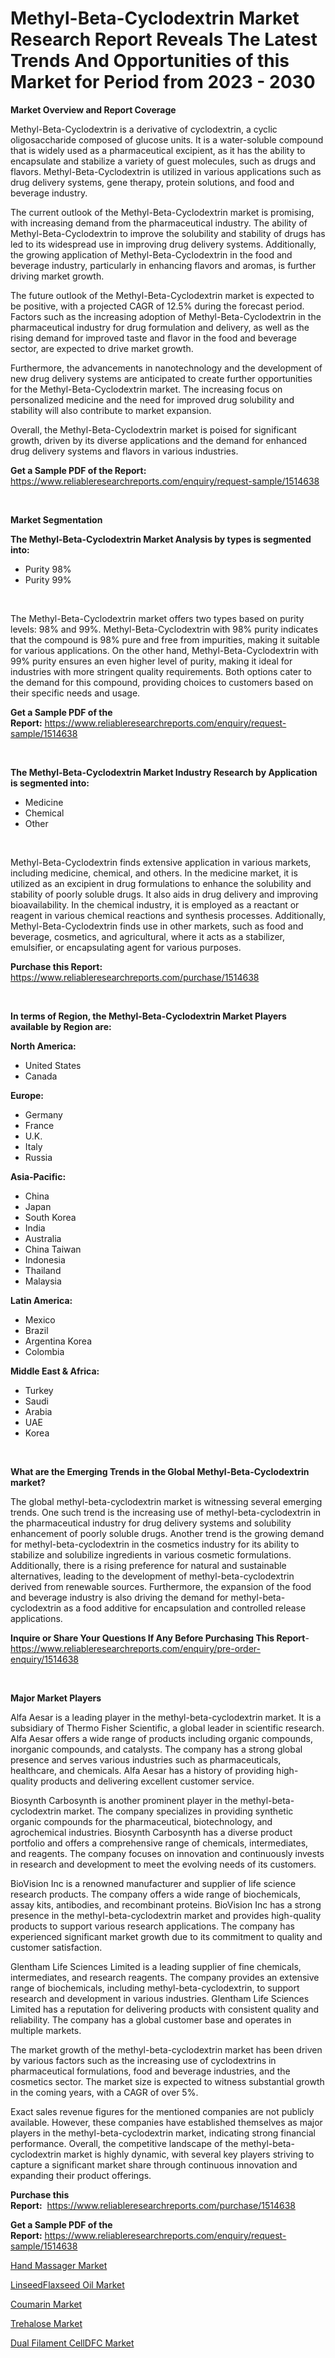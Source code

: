 <p><h1>Methyl-Beta-Cyclodextrin Market Research Report Reveals The Latest Trends And Opportunities of this Market for Period from 2023 - 2030</h1></p><p><strong>Market Overview and Report Coverage</strong></p>
<p><p>Methyl-Beta-Cyclodextrin is a derivative of cyclodextrin, a cyclic oligosaccharide composed of glucose units. It is a water-soluble compound that is widely used as a pharmaceutical excipient, as it has the ability to encapsulate and stabilize a variety of guest molecules, such as drugs and flavors. Methyl-Beta-Cyclodextrin is utilized in various applications such as drug delivery systems, gene therapy, protein solutions, and food and beverage industry.</p><p>The current outlook of the Methyl-Beta-Cyclodextrin market is promising, with increasing demand from the pharmaceutical industry. The ability of Methyl-Beta-Cyclodextrin to improve the solubility and stability of drugs has led to its widespread use in improving drug delivery systems. Additionally, the growing application of Methyl-Beta-Cyclodextrin in the food and beverage industry, particularly in enhancing flavors and aromas, is further driving market growth.</p><p>The future outlook of the Methyl-Beta-Cyclodextrin market is expected to be positive, with a projected CAGR of 12.5% during the forecast period. Factors such as the increasing adoption of Methyl-Beta-Cyclodextrin in the pharmaceutical industry for drug formulation and delivery, as well as the rising demand for improved taste and flavor in the food and beverage sector, are expected to drive market growth.</p><p>Furthermore, the advancements in nanotechnology and the development of new drug delivery systems are anticipated to create further opportunities for the Methyl-Beta-Cyclodextrin market. The increasing focus on personalized medicine and the need for improved drug solubility and stability will also contribute to market expansion.</p><p>Overall, the Methyl-Beta-Cyclodextrin market is poised for significant growth, driven by its diverse applications and the demand for enhanced drug delivery systems and flavors in various industries.</p></p>
<p><strong>Get a Sample PDF of the Report:</strong> <a href="https://www.reliableresearchreports.com/enquiry/request-sample/1514638">https://www.reliableresearchreports.com/enquiry/request-sample/1514638</a></p>
<p>&nbsp;</p>
<p><strong>Market Segmentation</strong></p>
<p><strong>The Methyl-Beta-Cyclodextrin Market Analysis by types is segmented into:</strong></p>
<p><ul><li>Purity 98%</li><li>Purity 99%</li></ul></p>
<p>&nbsp;</p>
<p><p>The Methyl-Beta-Cyclodextrin market offers two types based on purity levels: 98% and 99%. Methyl-Beta-Cyclodextrin with 98% purity indicates that the compound is 98% pure and free from impurities, making it suitable for various applications. On the other hand, Methyl-Beta-Cyclodextrin with 99% purity ensures an even higher level of purity, making it ideal for industries with more stringent quality requirements. Both options cater to the demand for this compound, providing choices to customers based on their specific needs and usage.</p></p>
<p><strong>Get a Sample PDF of the Report:</strong>&nbsp;<a href="https://www.reliableresearchreports.com/enquiry/request-sample/1514638">https://www.reliableresearchreports.com/enquiry/request-sample/1514638</a></p>
<p>&nbsp;</p>
<p><strong>The Methyl-Beta-Cyclodextrin Market Industry Research by Application is segmented into:</strong></p>
<p><ul><li>Medicine</li><li>Chemical</li><li>Other</li></ul></p>
<p>&nbsp;</p>
<p><p>Methyl-Beta-Cyclodextrin finds extensive application in various markets, including medicine, chemical, and others. In the medicine market, it is utilized as an excipient in drug formulations to enhance the solubility and stability of poorly soluble drugs. It also aids in drug delivery and improving bioavailability. In the chemical industry, it is employed as a reactant or reagent in various chemical reactions and synthesis processes. Additionally, Methyl-Beta-Cyclodextrin finds use in other markets, such as food and beverage, cosmetics, and agricultural, where it acts as a stabilizer, emulsifier, or encapsulating agent for various purposes.</p></p>
<p><strong>Purchase this Report:</strong>&nbsp; <a href="https://www.reliableresearchreports.com/purchase/1514638">https://www.reliableresearchreports.com/purchase/1514638</a></p>
<p>&nbsp;</p>
<p><strong>In terms of Region, the Methyl-Beta-Cyclodextrin Market Players available by Region are:</strong></p>
<p>
    <p> <strong> North America: </strong>
        <ul>
            <li>United States</li>
            <li>Canada</li>
        </ul>
        </p> 
    <p> <strong> Europe: </strong>
        <ul>
            <li>Germany</li>
            <li>France</li>
            <li>U.K.</li>
            <li>Italy</li>
            <li>Russia</li>
        </ul>
        </p> 
    <p> <strong> Asia-Pacific: </strong>
        <ul>
            <li>China</li>
            <li>Japan</li>
            <li>South Korea</li>
            <li>India</li>
            <li>Australia</li>
            <li>China Taiwan</li>
            <li>Indonesia</li>
            <li>Thailand</li>
            <li>Malaysia</li>
        </ul>
        </p> 
    <p> <strong> Latin America: </strong>
        <ul>
            <li>Mexico</li>
            <li>Brazil</li>
            <li>Argentina Korea</li>
            <li>Colombia</li>
        </ul>
        </p> 
    <p> <strong> Middle East & Africa: </strong>
        <ul>
            <li>Turkey</li>
            <li>Saudi</li>
            <li>Arabia</li>
            <li>UAE</li>
            <li>Korea</li>
        </ul>
    </p>
    </p>
<p>&nbsp;</p>
<p><strong>What are the Emerging Trends in the Global Methyl-Beta-Cyclodextrin market?</strong></p>
<p><p>The global methyl-beta-cyclodextrin market is witnessing several emerging trends. One such trend is the increasing use of methyl-beta-cyclodextrin in the pharmaceutical industry for drug delivery systems and solubility enhancement of poorly soluble drugs. Another trend is the growing demand for methyl-beta-cyclodextrin in the cosmetics industry for its ability to stabilize and solubilize ingredients in various cosmetic formulations. Additionally, there is a rising preference for natural and sustainable alternatives, leading to the development of methyl-beta-cyclodextrin derived from renewable sources. Furthermore, the expansion of the food and beverage industry is also driving the demand for methyl-beta-cyclodextrin as a food additive for encapsulation and controlled release applications.</p></p>
<p><strong>Inquire or Share Your Questions If Any Before Purchasing This Report</strong>- <a href="https://www.reliableresearchreports.com/enquiry/pre-order-enquiry/1514638">https://www.reliableresearchreports.com/enquiry/pre-order-enquiry/1514638</a></p>
<p>&nbsp;</p>
<p><strong>Major Market Players</strong></p>
<p><p>Alfa Aesar is a leading player in the methyl-beta-cyclodextrin market. It is a subsidiary of Thermo Fisher Scientific, a global leader in scientific research. Alfa Aesar offers a wide range of products including organic compounds, inorganic compounds, and catalysts. The company has a strong global presence and serves various industries such as pharmaceuticals, healthcare, and chemicals. Alfa Aesar has a history of providing high-quality products and delivering excellent customer service. </p><p>Biosynth Carbosynth is another prominent player in the methyl-beta-cyclodextrin market. The company specializes in providing synthetic organic compounds for the pharmaceutical, biotechnology, and agrochemical industries. Biosynth Carbosynth has a diverse product portfolio and offers a comprehensive range of chemicals, intermediates, and reagents. The company focuses on innovation and continuously invests in research and development to meet the evolving needs of its customers. </p><p>BioVision Inc is a renowned manufacturer and supplier of life science research products. The company offers a wide range of biochemicals, assay kits, antibodies, and recombinant proteins. BioVision Inc has a strong presence in the methyl-beta-cyclodextrin market and provides high-quality products to support various research applications. The company has experienced significant market growth due to its commitment to quality and customer satisfaction. </p><p>Glentham Life Sciences Limited is a leading supplier of fine chemicals, intermediates, and research reagents. The company provides an extensive range of biochemicals, including methyl-beta-cyclodextrin, to support research and development in various industries. Glentham Life Sciences Limited has a reputation for delivering products with consistent quality and reliability. The company has a global customer base and operates in multiple markets. </p><p>The market growth of the methyl-beta-cyclodextrin market has been driven by various factors such as the increasing use of cyclodextrins in pharmaceutical formulations, food and beverage industries, and the cosmetics sector. The market size is expected to witness substantial growth in the coming years, with a CAGR of over 5%. </p><p>Exact sales revenue figures for the mentioned companies are not publicly available. However, these companies have established themselves as major players in the methyl-beta-cyclodextrin market, indicating strong financial performance. Overall, the competitive landscape of the methyl-beta-cyclodextrin market is highly dynamic, with several key players striving to capture a significant market share through continuous innovation and expanding their product offerings.</p></p>
<p><strong>Purchase this Report:</strong>&nbsp;&nbsp;<a href="https://www.reliableresearchreports.com/purchase/1514638">https://www.reliableresearchreports.com/purchase/1514638</a></p>
<p></p>
<p><strong>Get a Sample PDF of the Report:</strong>&nbsp;<a href="https://www.reliableresearchreports.com/enquiry/request-sample/1514638">https://www.reliableresearchreports.com/enquiry/request-sample/1514638</a></p>
<p><p><a href="https://www.linkedin.com/pulse/hand-massager-market-research-report-provides-thorough-industry-ba0yf/">Hand Massager Market</a></p><p><a href="https://github.com/rahu1501/Market-Research-Report-List-1/blob/main/linseedflaxseed-oil-market.md">LinseedFlaxseed Oil Market</a></p><p><a href="https://medium.com/@rogerking1949/coumarin-market-size-and-market-trends-complete-industry-overview-2023-to-2030-01bc400f53f2">Coumarin Market</a></p><p><a href="https://medium.com/@elisamohr1910/trehalose-market-trends-forecast-and-competitive-analysis-to-2030-b16552fddd11">Trehalose Market</a></p><p><a href="https://github.com/rahu1503/Market-Research-Report-List-1/blob/main/dual-filament-celldfc-market.md">Dual Filament CellDFC Market</a></p></p>